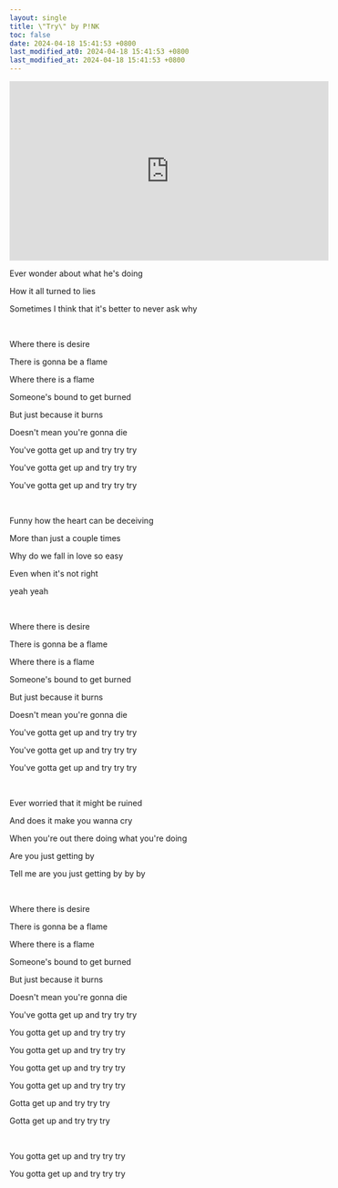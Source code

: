 ```yaml
---
layout: single
title: \"Try\" by P!NK
toc: false
date: 2024-04-18 15:41:53 +0800
last_modified_at0: 2024-04-18 15:41:53 +0800
last_modified_at: 2024-04-18 15:41:53 +0800
---
```


<iframe width="560" height="315" src="https://www.youtube.com/embed/ivPEKaBHjYA?si=ZZfT_mnFPtLkrp3P" title="YouTube video player" frameborder="0" allow="accelerometer; autoplay; clipboard-write; encrypted-media; gyroscope; picture-in-picture; web-share" referrerpolicy="strict-origin-when-cross-origin" allowfullscreen></iframe>

<br>

Ever wonder about what he's doing

How it all turned to lies

Sometimes I think that it's better to never ask why

<br>

Where there is desire

There is gonna be a flame

Where there is a flame

Someone's bound to get burned

But just because it burns

Doesn't mean you're gonna die

You've gotta get up and try try try

You've gotta get up and try try try

You've gotta get up and try try try

<br>

Funny how the heart can be deceiving

More than just a couple times

Why do we fall in love so easy

Even when it's not right

yeah yeah

<br>

Where there is desire

There is gonna be a flame

Where there is a flame

Someone's bound to get burned

But just because it burns

Doesn't mean you're gonna die

You've gotta get up and try try try

You've gotta get up and try try try

You've gotta get up and try try try

<br>

Ever worried that it might be ruined

And does it make you wanna cry

When you're out there doing what you're doing

Are you just getting by

Tell me are you just getting by by by

<br>

Where there is desire

There is gonna be a flame

Where there is a flame

Someone's bound to get burned

But just because it burns

Doesn't mean you're gonna die

You've gotta get up and try try try

You gotta get up and try try try

You gotta get up and try try try

You gotta get up and try try try

You gotta get up and try try try

Gotta get up and try try try

Gotta get up and try try try

<br>

You gotta get up and try try try

You gotta get up and try try try

<br>